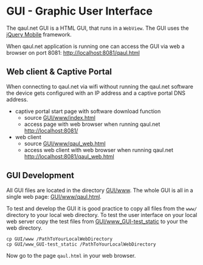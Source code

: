 GUI - Graphic User Interface
============================

The qaul.net GUI is a HTML GUI, that runs in a `WebView`. The GUI uses the 
[jQuery Mobile](http://jquerymobile.com/) framework.

When qaul.net application is running one can access the GUI via web a
browser on port 8081: 
[http://localhost:8081/qaul.html](http://localhost:8081/qaul.html)


Web client & Captive Portal
---------------------------

When connecting to qaul.net via wifi without running the qaul.net software 
the device gets configured with an IP address and a captive portal DNS 
address.

* captive portal start page with software download function
  * source [GUI/www/index.html](GUI/www/index.html)
  * access page with web browser when running qaul.net 
    [http://localhost:8081/](http://localhost:8081/)
* web client 
  * source [GUI/www/qaul_web.html](GUI/www/qaul_web.html)
  * access web client with web browser when running qaul.net
    [http://localhost:8081/qaul_web.html](http://localhost:8081/qaul_web.html)


GUI Development
---------------

All GUI files are located in the directory 
[GUI/www](GUI/www). 
The whole GUI is all in a single web page: 
[GUI/www/qaul.html](GUI/www/qaul.html).

To test and develop the GUI it is good practice to copy all files from the `www/` directory
to your local web directory. To test the user interface on your local 
web server copy the test files from 
[GUI/www_GUI-test_static](GUI/www_GUI-test_static) 
to your the web directory.

    cp GUI/www /PathToYourLocalWebDirectory
    cp GUI/www_GUI-test_static /PathToYourLocalWebDirectory

Now go to the page `qaul.html` in your web browser. 
